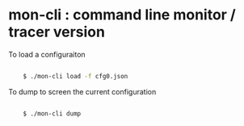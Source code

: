 mon-cli : command line monitor / tracer version
===============================================




To load a configuraiton

```bash

	$ ./mon-cli load -f cfg0.json

```

To dump to screen the current configuration

```bash

	$ ./mon-cli dump

```

